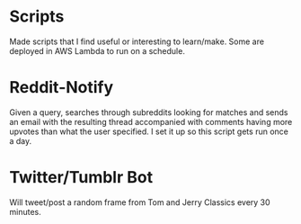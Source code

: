 # Scripts
Made scripts that I find useful or interesting to learn/make. Some are deployed in AWS Lambda to run on a schedule.

# Reddit-Notify
Given a query, searches through subreddits looking for matches and sends an email with the resulting thread accompanied with comments having more upvotes than what the user specified. I set it up so this script gets run once a day.

# Twitter/Tumblr Bot
Will tweet/post a random frame from Tom and Jerry Classics every 30 minutes.